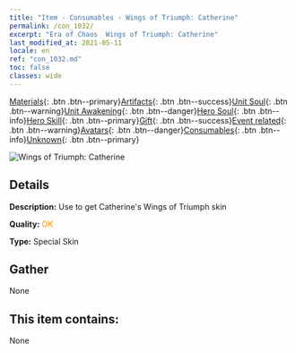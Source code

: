```yaml
---
title: "Item - Consumables - Wings of Triumph: Catherine"
permalink: /con_1032/
excerpt: "Era of Chaos  Wings of Triumph: Catherine"
last_modified_at: 2021-05-11
locale: en
ref: "con_1032.md"
toc: false
classes: wide
---
```

 [Materials](/Items/){: .btn .btn--primary}[Artifacts](/Items/Artifacts/){: .btn .btn--success}[Unit Soul](/Items/UnitSoul/){: .btn .btn--warning}[Unit Awakening](/Items/UnitAwakening/){: .btn .btn--danger}[Hero Soul](/Items/HeroSoul/){: .btn .btn--info}[Hero Skill](/Items/HeroSkill/){: .btn .btn--primary}[Gift](/Items/Gift/){: .btn .btn--success}[Event related](/Items/Events/){: .btn .btn--warning}[Avatars](/Items/Avatars/){: .btn .btn--danger}[Consumables](/Items/Consumables/){: .btn .btn--info}[Unknown](/Items/Unknown/){: .btn .btn--primary}

 ![Wings of Triumph: Catherine](/images/h/h_Catherine10.jpg)

## Details
 **Description:** Use to get Catherine's Wings of Triumph skin

 **Quality:** <span style="color: #FF8C00">OK</span>

 **Type:** Special Skin

## Gather

  None

## This item contains:

  None

